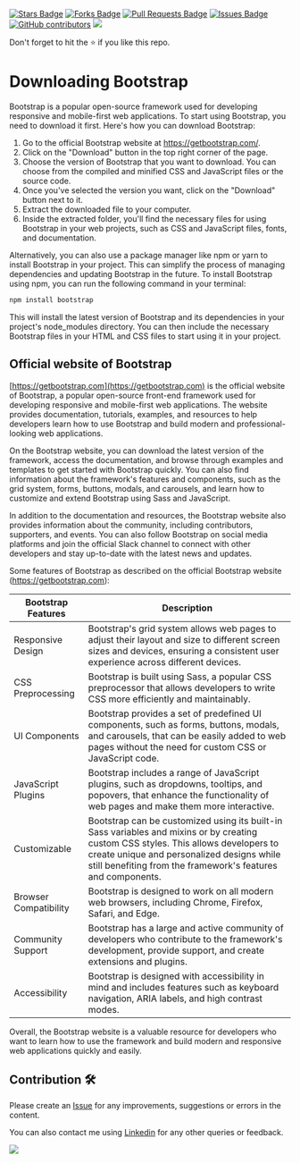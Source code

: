 <a href="https://github.com/drshahizan/learn-php/stargazers"><img src="https://img.shields.io/github/stars/drshahizan/learn-php" alt="Stars Badge"/></a>
<a href="https://github.com/drshahizan/learn-php/network/members"><img src="https://img.shields.io/github/forks/drshahizan/learn-php" alt="Forks Badge"/></a>
<a href="https://github.com/drshahizan/learn-php/pulls"><img src="https://img.shields.io/github/issues-pr/drshahizan/learn-php" alt="Pull Requests Badge"/></a>
<a href="https://github.com/drshahizan/learn-php/issues"><img src="https://img.shields.io/github/issues/drshahizan/learn-php" alt="Issues Badge"/></a>
<a href="https://github.com/drshahizan/learn-php/graphs/contributors"><img alt="GitHub contributors" src="https://img.shields.io/github/contributors/drshahizan/learn-php?color=2b9348"></a>
![](https://visitor-badge.glitch.me/badge?page_id=drshahizan/learn-php)

Don't forget to hit the :star: if you like this repo.

# Downloading Bootstrap

Bootstrap is a popular open-source framework used for developing responsive and mobile-first web applications. To start using Bootstrap, you need to download it first. Here's how you can download Bootstrap:

1. Go to the official Bootstrap website at https://getbootstrap.com/.
2. Click on the "Download" button in the top right corner of the page.
3. Choose the version of Bootstrap that you want to download. You can choose from the compiled and minified CSS and JavaScript files or the source code.
4. Once you've selected the version you want, click on the "Download" button next to it.
5. Extract the downloaded file to your computer.
6. Inside the extracted folder, you'll find the necessary files for using Bootstrap in your web projects, such as CSS and JavaScript files, fonts, and documentation.

Alternatively, you can also use a package manager like npm or yarn to install Bootstrap in your project. This can simplify the process of managing dependencies and updating Bootstrap in the future. To install Bootstrap using npm, you can run the following command in your terminal:

```html
npm install bootstrap
```

This will install the latest version of Bootstrap and its dependencies in your project's node_modules directory. You can then include the necessary Bootstrap files in your HTML and CSS files to start using it in your project.

## Official website of Bootstrap 
[https://getbootstrap.com](https://getbootstrap.com) is the official website of Bootstrap, a popular open-source front-end framework used for developing responsive and mobile-first web applications. The website provides documentation, tutorials, examples, and resources to help developers learn how to use Bootstrap and build modern and professional-looking web applications.

On the Bootstrap website, you can download the latest version of the framework, access the documentation, and browse through examples and templates to get started with Bootstrap quickly. You can also find information about the framework's features and components, such as the grid system, forms, buttons, modals, and carousels, and learn how to customize and extend Bootstrap using Sass and JavaScript.

In addition to the documentation and resources, the Bootstrap website also provides information about the community, including contributors, supporters, and events. You can also follow Bootstrap on social media platforms and join the official Slack channel to connect with other developers and stay up-to-date with the latest news and updates.

Some features of Bootstrap as described on the official Bootstrap website (https://getbootstrap.com):

| Bootstrap Features | Description |
| --- | --- |
| Responsive Design | Bootstrap's grid system allows web pages to adjust their layout and size to different screen sizes and devices, ensuring a consistent user experience across different devices. |
| CSS Preprocessing | Bootstrap is built using Sass, a popular CSS preprocessor that allows developers to write CSS more efficiently and maintainably. |
| UI Components | Bootstrap provides a set of predefined UI components, such as forms, buttons, modals, and carousels, that can be easily added to web pages without the need for custom CSS or JavaScript code. |
| JavaScript Plugins | Bootstrap includes a range of JavaScript plugins, such as dropdowns, tooltips, and popovers, that enhance the functionality of web pages and make them more interactive. |
| Customizable | Bootstrap can be customized using its built-in Sass variables and mixins or by creating custom CSS styles. This allows developers to create unique and personalized designs while still benefiting from the framework's features and components. |
| Browser Compatibility | Bootstrap is designed to work on all modern web browsers, including Chrome, Firefox, Safari, and Edge. |
| Community Support | Bootstrap has a large and active community of developers who contribute to the framework's development, provide support, and create extensions and plugins. |
| Accessibility | Bootstrap is designed with accessibility in mind and includes features such as keyboard navigation, ARIA labels, and high contrast modes. |

Overall, the Bootstrap website is a valuable resource for developers who want to learn how to use the framework and build modern and responsive web applications quickly and easily.

## Contribution 🛠️
Please create an [Issue](https://github.com/drshahizan/learn-php/issues) for any improvements, suggestions or errors in the content.

You can also contact me using [Linkedin](https://www.linkedin.com/in/drshahizan/) for any other queries or feedback.

![](https://visitor-badge.glitch.me/badge?page_id=drshahizan)
